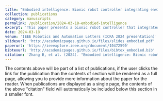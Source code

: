 ```yaml
---
title: "Embodied intelligence: Bionic robot controller integrating environment perception, autonomous planning, and motion control"
collection: publications
category: manuscripts
permalink: /publication/2024-03-18-embodied-intelligence
excerpt: 'This paper presents a bionic robot controller that integrates environment perception, autonomous planning, and motion control.'
date: 2024-03-18
venue: 'IEEE Robotics and Automation Letters (ICRA 2024 presentation)'
slidesurl: 'http://academicpages.github.io/files/slides_embodied.pdf'
paperurl: 'https://ieeexplore.ieee.org/document/10472590'
bibtexurl: 'http://academicpages.github.io/files/bibtex_embodied.bib'
citation: 'Zhang B, et al. (2024). "Embodied intelligence: Bionic robot controller integrating environment perception, autonomous planning, and motion control." <i>IEEE Robotics and Automation Letters</i>. (ICRA presentation).'
---
```


The contents above will be part of a list of publications, if the user clicks the link for the publication than the contents of section will be rendered as a full page, allowing you to provide more information about the paper for the reader. When publications are displayed as a single page, the contents of the above "citation" field will automatically be included below this section in a smaller font.

